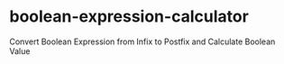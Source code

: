 # boolean-expression-calculator
Convert Boolean Expression from Infix to Postfix and Calculate Boolean Value 
